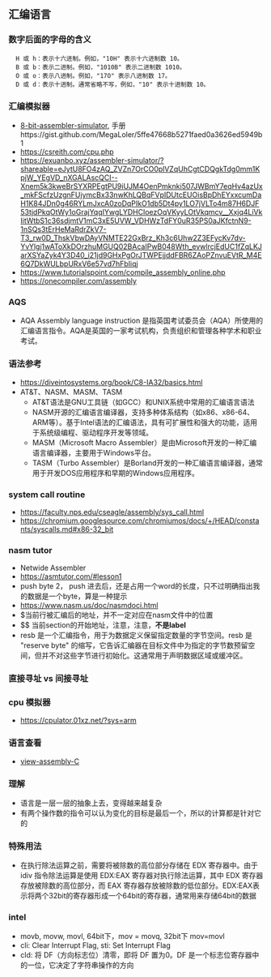 ## 汇编语言


### 数字后面的字母的含义
  ```
    H 或 h：表示十六进制。例如，"10H" 表示十六进制数 10。
    B 或 b：表示二进制。例如，"1010B" 表示二进制数 1010。
    O 或 o：表示八进制。例如，"17O" 表示八进制数 17。
    D 或 d：表示十进制。通常省略不写，例如，"10" 表示十进制数 10。
  ```

### 汇编模拟器
* [8-bit-assembler-simulator](https://schweigi.github.io/assembler-simulator/), 手册https://gist.github.com/MegaLoler/5ffe47668b5271faed0a3626ed5949b1
* https://csreith.com/cpu.php
* https://exuanbo.xyz/assembler-simulator/?shareable=eJytU8FO4zAQ_ZVZn7OrCO0plVZqUhCgtCDQgkTdg0mm1KpjW_YEgVD_nXGALAscQCI--Xnem5k3kweBrSYXRPEgtPU9iUJM4OenPmknki507JWBmY7eqHv4azUx_mkFScfzUzgnFUjymcBx33nwKhLQBqFVpIDUtcEUOisBpDhEYxxcumDaH1K84JDn0g46RYLmJxcA0zoDqPIkO1db5Dt4py1LO7jVLTo4m87H6DJF53tjdPkqOtWy1oGrajYqqIYwgLYDHCloezOqVKyyLOtVkqmcv__Xxjq4LiVkIitWtbS1c36sdjmtV1mC3xE5UVW_VDHWzTdFY0uR35PS0aJKfctnN9-1nSQs3tErHeMaRdrZkV7-T3_rw0D_ThskVbwDAyVNMTE22GxBrz_Kh3c6Uhw2Z3EFycKv7dv-YvYlgj1wAToXkDOrzhuMGUQ02BAcaIPwB048Wth_evwlrcjEdUC1fZqLKJarXSYaZyk4Y3D40_i21jd9GHxPgOrJTWPEjjddFBR6ZAoPZnvuEVtR_M4E6Q7DkWULbpURxV6e57vd7hFbIiqj
* https://www.tutorialspoint.com/compile_assembly_online.php
* https://onecompiler.com/assembly

### AQS 
* AQA Assembly language instruction 是指英国考试委员会（AQA）所使用的汇编语言指令。AQA是英国的一家考试机构，负责组织和管理各种学术和职业考试。

### 语法参考
* https://diveintosystems.org/book/C8-IA32/basics.html
* AT&T、NASM、MASM、TASM
  * AT&T语法是GNU工具链（如GCC）和UNIX系统中常用的汇编语言语法
  * NASM开源的汇编语言编译器，支持多种体系结构（如x86、x86-64、ARM等）。基于Intel语法的汇编语法，具有可扩展性和强大的功能，适用于系统级编程、驱动程序开发等领域。
  * MASM（Microsoft Macro Assembler）是由Microsoft开发的一种汇编语言编译器，主要用于Windows平台。
  * TASM（Turbo Assembler）是Borland开发的一种汇编语言编译器，通常用于开发DOS应用程序和早期的Windows应用程序。

### system call routine
* https://faculty.nps.edu/cseagle/assembly/sys_call.html
* https://chromium.googlesource.com/chromiumos/docs/+/HEAD/constants/syscalls.md#x86-32_bit

### nasm tutor 
* Netwide Assembler
* https://asmtutor.com/#lesson1
* push byte 2， push 进去后，还是占用一个word的长度，只不过明确指出我的数据是一个byte，算是一种提示
* https://www.nasm.us/doc/nasmdoci.html
* $当前行被汇编后的地址，并不一定对应在nasm文件中的位置
* $$ 当前section的开始地址，注意，注意，**不是label**
* resb 是一个汇编指令，用于为数据定义保留指定数量的字节空间。resb 是 "reserve byte" 的缩写，它告诉汇编器在目标文件中为指定的字节数预留空间，但并不对这些字节进行初始化。这通常用于声明数据区域或缓冲区。


### 直接寻址 vs 间接寻址

### cpu 模拟器
* https://cpulator.01xz.net/?sys=arm


### 语言查看
* [view-assembly-C](https://godbolt.org/)


### 理解
* 语言是一层一层的抽象上去，变得越来越复杂
* 有两个操作数的指令可以认为变化的目标是最后一个，所以的计算都是针对它的


### 特殊用法
* 在执行除法运算之前，需要将被除数的高位部分存储在 EDX 寄存器中。由于 idiv 指令除法运算是使用 EDX:EAX 寄存器对执行除法运算，其中 EDX 寄存器存放被除数的高位部分，而 EAX 寄存器存放被除数的低位部分。EDX:EAX表示将两个32bit的寄存器形成一个64bit的寄存器，通常用来存储64bit的数据


### intel 
* movb, movw, movl, 64bit下，mov = movq, 32bit下 mov=movl
* cli: Clear Interrupt Flag, sti: Set Interrupt Flag
* cld: 将 DF（方向标志位）清零，即将 DF 置为0。DF 是一个标志位寄存器中的一位，它决定了字符串操作的方向